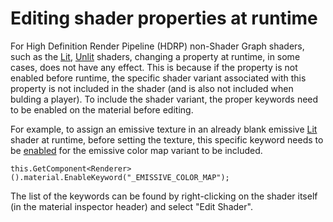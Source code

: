 # Editing shader properties at runtime

For High Definition Render Pipeline (HDRP) non-Shader Graph shaders, such as the [Lit](Lit-Shader.md), [Unlit](Unlit-Shader.md) shaders, changing a property at runtime, in some cases, does not have any effect. This is because if the property is not enabled before runtime, the specific shader variant associated with this property is not included in the shader (and is also not included when bulding a player). To include the shader variant, the proper keywords need to be enabled on the material before editing. 

For example, to assign an emissive texture in an already blank emissive [Lit](Lit-Shader.md) shader at runtime, before setting the texture, this specific keyword needs to be [enabled](https://docs.unity3d.com/ScriptReference/Material.EnableKeyword.html) for the emissive color map variant to be included. 

```
this.GetComponent<Renderer>().material.EnableKeyword("_EMISSIVE_COLOR_MAP");
```

The list of the keywords can be found by right-clicking on the shader itself (in the material inspector header) and select "Edit Shader".
